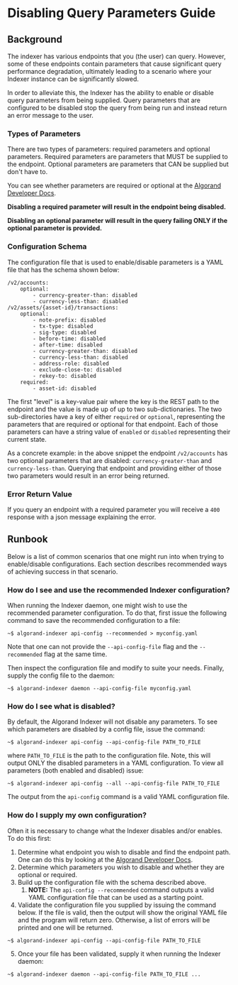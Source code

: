 # Disabling Query Parameters Guide

## Background

The indexer has various endpoints that you (the user) can query.  However, some of these endpoints contain parameters that cause significant query performance degradation, ultimately leading to a scenario where your Indexer instance can be significantly slowed.

In order to alleviate this, the Indexer has the ability to enable or disable query parameters from being supplied. Query parameters that are configured to be disabled stop the query from being run and instead return an error message to the user.

### Types of Parameters

There are two types of parameters: required parameters and optional parameters.  Required parameters are parameters that MUST be supplied to the endpoint.  Optional parameters are parameters that CAN be supplied but don't have to.  

You can see whether parameters are required or optional at the [Algorand Developer Docs](https://developer.algorand.org/docs/rest-apis/indexer/).

__Disabling a required parameter will result in the endpoint being disabled.__

__Disabling an optional parameter will result in the query failing ONLY if the optional parameter is provided.__

### Configuration Schema

The configuration file that is used to enable/disable parameters is a YAML file that has the schema shown below:

```
/v2/accounts:
    optional:
        - currency-greater-than: disabled
        - currency-less-than: disabled
/v2/assets/{asset-id}/transactions:
    optional:
        - note-prefix: disabled
        - tx-type: disabled
        - sig-type: disabled
        - before-time: disabled
        - after-time: disabled
        - currency-greater-than: disabled
        - currency-less-than: disabled
        - address-role: disabled
        - exclude-close-to: disabled
        - rekey-to: disabled
    required:
        - asset-id: disabled
```

The first "level" is a key-value pair where the key is the REST path to the endpoint and the value is made up of up to two sub-dictionaries.  The two sub-directories have a key of either `required` or `optional`, representing the parameters that are required or optional for that endpoint.  Each of those parameters can have a string value of `enabled` or `disabled` representing their current state.

As a concrete example: in the above snippet the endpoint `/v2/accounts` has two optional parameters that are disabled: `currency-greater-than` and `currency-less-than`.  Querying that endpoint and providing either of those two parameters would result in an error being returned.

### Error Return Value

If you query an endpoint with a required parameter you will receive a `400` response with a json message explaining the error.

## Runbook

Below is a list of common scenarios that one might run into when trying to enable/disable configurations.  Each section describes recommended ways of achieving success in that scenario.

### How do I see and use the recommended Indexer configuration?

When running the Indexer daemon, one might wish to use the recommended parameter configuration.  To do that, first issue the following command to save the recommended configuration to a file:

```
~$ algorand-indexer api-config --recommended > myconfig.yaml
```

Note that one can not provide the `--api-config-file` flag and the `--recommended` flag at the same time.

Then inspect the configuration file and modify to suite your needs.  Finally, supply the config file to the daemon:

```
~$ algorand-indexer daemon --api-config-file myconfig.yaml
```


### How do I see what is disabled?

By default, the Algorand Indexer will not disable any parameters.  To see which parameters are disabled by a config file, issue the command:

```
~$ algorand-indexer api-config --api-config-file PATH_TO_FILE
```
where `PATH_TO_FILE` is the path to the configuration file. Note, this will output ONLY the disabled parameters in a YAML configuration.  To view all parameters (both enabled and disabled) issue:

```
~$ algorand-indexer api-config --all --api-config-file PATH_TO_FILE
```

The output from the `api-config` command is a valid YAML configuration file.

### How do I supply my own configuration?

Often it is necessary to change what the Indexer disables and/or enables.  To do this first:

1) Determine what endpoint you wish to disable and find the endpoint path.  One can do this by looking at the [Algorand Developer Docs](https://developer.algorand.org/docs/rest-apis/indexer/).
2) Determine which parameters you wish to disable and whether they are optional or required.
3) Build up the configuration file with the schema described above.
   1) __NOTE:__ The `api-config --recommended` command outputs a valid YAML configuration file that can be used as a starting point.
4) Validate the configuration file you supplied by issuing the command below.  If the file is valid, then the output will show the original YAML file and the program will return zero.  Otherwise, a list of errors will be printed and one will be returned.
```
~$ algorand-indexer api-config --api-config-file PATH_TO_FILE
```
5) Once your file has been validated, supply it when running the Indexer daemon:
```
~$ algorand-indexer daemon --api-config-file PATH_TO_FILE ...
```